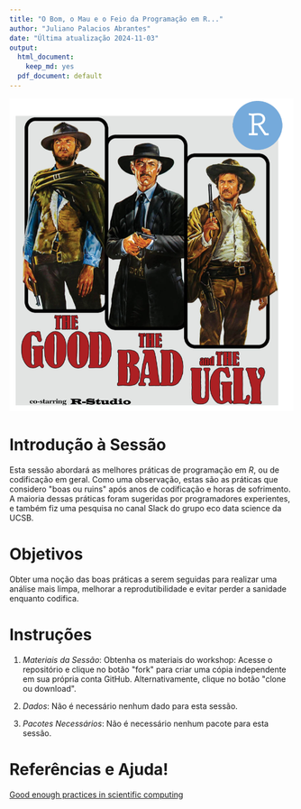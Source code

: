 ```yaml
---
title: "O Bom, o Mau e o Feio da Programação em R..."
author: "Juliano Palacios Abrantes"
date: "Última atualização 2024-11-03"
output:
  html_document:
    keep_md: yes
  pdf_document: default
---
```


![](./images/GoBaUg.png) 

# Introdução à Sessão

Esta sessão abordará as melhores práticas de programação em *R*, ou de codificação em geral. Como uma observação, estas são as práticas que considero "boas ou ruins" após anos de codificação e horas de sofrimento. A maioria dessas práticas foram sugeridas por programadores experientes, e também fiz uma pesquisa no canal Slack do grupo eco data science da UCSB.

# Objetivos

Obter uma noção das boas práticas a serem seguidas para realizar uma análise mais limpa, melhorar a reprodutibilidade e evitar perder a sanidade enquanto codifica.

# Instruções

1.  *Materiais da Sessão*: Obtenha os materiais do workshop: Acesse o repositório e clique no botão "fork" para criar uma cópia independente em sua própria conta GitHub. Alternativamente, clique no botão "clone ou download".

2.  *Dados*: Não é necessário nenhum dado para esta sessão.

3.  *Pacotes Necessários*: Não é necessário nenhum pacote para esta sessão.

# Referências e Ajuda!

[Good enough practices in scientific computing](https://journals.plos.org/ploscompbiol/article?id=10.1371/journal.pcbi.1005510)
